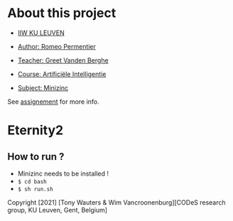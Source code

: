 # About this project
- [IIW KU LEUVEN](https://iiw.kuleuven.be/)
- [Author: Romeo Permentier](https://github.com/ro-per)

- [Teacher: Greet Vanden Berghe](https://www.kuleuven.be/wieiswie/nl/person/00053376)
- [Course: Artificiële Intelligentie](https://onderwijsaanbod.kuleuven.be//2020/syllabi/n/JPI0QEN.htm#activetab=doelstellingen_idm2963040)
- [Subject: Minizinc](https://dtai.cs.kuleuven.be/drupal/software/idp/try)

See [assignement](assignement/assignement.md) for more info.

# Eternity2
## How to run ?
- Minizinc needs to be installed !
- ```$ cd bash ```
- ```$ sh run.sh ```

Copyright [2021] [Tony Wauters & Wim Vancroonenburg][CODeS research group, KU Leuven, Gent, Belgium]
